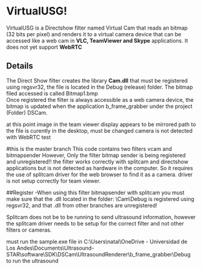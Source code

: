 # VirtualUSG!
VirtualUSG is a Directshow filter named Virtual Cam that reads an bitmap (32 bits per pixel) and renders it to a virtual camera device that can be accessed like a web cam in **VLC, TeamViewer and Skype** applications. It does not yet support **WebRTC** 


## Details
The Direct Show filter creates the library **Cam.dll** that must be registered using regsvr32, the file is located in the Debug (release) folder. The bitmap filed accessed is called Bitmap1.bmp  
Once registered the filter is always accessible as a web camera device, the bitmap is updated when the application b_frame_grabber under the project (Folder) DSCam.


at this point image in the team viewer display appears to be mirrored
path to the file is curently in the desktop, must be changed
camera is not detected with WebRTC test

#this is the master branch
This code contains two filters vcam and bitmapsender
However, Only the filter bitmap sender is being registered and unregistered!!
the filter works correctly with splitcam and directshow applications but is not detected as hardware in the computer. So it requires the use of splitcam driver for the web browser to find it as a camera. driver is not setup correctly for team viewer.

##Register
-When using this filter bitmapsender with splitcam you must make sure that the .dll located in the folder: \Cam\Debug is registered using regsvr32, and that .dll from other branches are unregistered!

Splitcam does not be to be running to send ultrasound information, however the splitcam driver needs to be setup for the correct filter and not other filters or cameras.

must run the sample.exe file in C:\Users\natal\OneDrive - Universidad de Los Andes\Documents\Ultrasound-STAR\software\SDK\DSCam\UltrasoundRenderer\b_frame_grabber\Debug  to run the ultrasound
